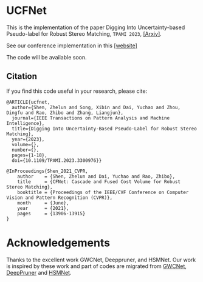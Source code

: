 # UCFNet
This is the implementation of the paper Digging Into Uncertainty-based Pseudo-label for Robust Stereo Matching, `TPAMI 2023`, [\[Arxiv\]](https://arxiv.org/pdf/2307.16509.pdf).

See our conference implementation in this [\[website\]](https://github.com/gallenszl/CFNet)

The code will be available soon.


## Citation
If you find this code useful in your research, please cite:
```
@ARTICLE{ucfnet,
  author={Shen, Zhelun and Song, Xibin and Dai, Yuchao and Zhou, Dingfu and Rao, Zhibo and Zhang, Liangjun},
  journal={IEEE Transactions on Pattern Analysis and Machine Intelligence}, 
  title={Digging Into Uncertainty-Based Pseudo-Label for Robust Stereo Matching}, 
  year={2023},
  volume={},
  number={},
  pages={1-18},
  doi={10.1109/TPAMI.2023.3300976}}
```
```
@InProceedings{Shen_2021_CVPR,
    author    = {Shen, Zhelun and Dai, Yuchao and Rao, Zhibo},
    title     = {CFNet: Cascade and Fused Cost Volume for Robust Stereo Matching},
    booktitle = {Proceedings of the IEEE/CVF Conference on Computer Vision and Pattern Recognition (CVPR)},
    month     = {June},
    year      = {2021},
    pages     = {13906-13915}
}
```
# Acknowledgements
Thanks to the excellent work GWCNet, Deeppruner, and HSMNet. Our work is inspired by these work and part of codes are migrated from [GWCNet](https://github.com/xy-guo/GwcNet), [DeepPruner](https://github.com/uber-research/DeepPruner/) and [HSMNet](https://github.com/gengshan-y/high-res-stereo).
